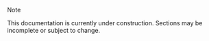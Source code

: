 > [!NOTE]
> This documentation is currently under construction. Sections may be incomplete or subject to change.